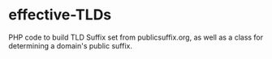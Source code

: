 effective-TLDs
==============

PHP code to build TLD Suffix set from publicsuffix.org, as well as a class for determining a domain's public suffix.
